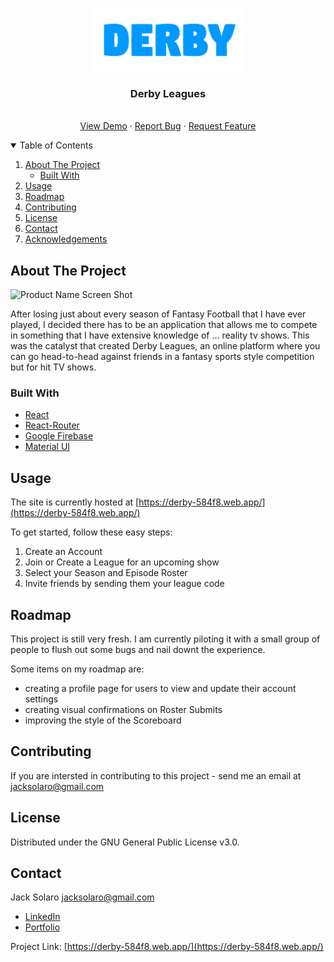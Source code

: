 <!-- PROJECT LOGO -->
<br />
<p align="center">
  <a href="https://github.com/othneildrew/Best-README-Template">
    <img src="https://github.com/jacksolaro/fantasy-drag-race-frontend/blob/main/src/assets/images/derby_logo_blue-01.png?raw=true" alt="Logo" width="250" height="100">
  </a>

  <h3 align="center">Derby Leagues</h3>

  <p align="center">
    <br />
    <a href="https://github.com/jacksolaro/fantasy-drag-race-frontend/blob/main/src/assets/images/Derby.gif">View Demo</a>
    ·
    <a href="https://forms.gle/p6pyLEFUr3NAP7NE6">Report Bug</a>
    ·
    <a href="https://forms.gle/xwQpscx9uXTRLgYF9">Request Feature</a>
  </p>
</p>

<!-- TABLE OF CONTENTS -->
<details open="open">
  <summary>Table of Contents</summary>
  <ol>
    <li>
      <a href="#about-the-project">About The Project</a>
      <ul>
        <li><a href="#built-with">Built With</a></li>
      </ul>
    </li>
    <li><a href="#usage">Usage</a></li>
    <li><a href="#roadmap">Roadmap</a></li>
    <li><a href="#contributing">Contributing</a></li>
    <li><a href="#license">License</a></li>
    <li><a href="#contact">Contact</a></li>
    <li><a href="#acknowledgements">Acknowledgements</a></li>
  </ol>
</details>

<!-- ABOUT THE PROJECT -->

## About The Project

![Product Name Screen Shot](https://github.com/jacksolaro/fantasy-drag-race-frontend/blob/main/src/assets/images/Derby.gif?raw=true)

After losing just about every season of Fantasy Football that I have ever played, I decided there has to be an application that allows me to compete in something that I have extensive knowledge of ... reality tv shows. This was the catalyst that created Derby Leagues, an online platform where you can go head-to-head against friends in a fantasy sports style competition but for hit TV shows.

### Built With

- [React](https://reactjs.org/)
- [React-Router](https://reactrouter.com/web/guides/quick-start)
- [Google Firebase](https://firebase.google.com/)
- [Material UI](https://material-ui.com/)

<!-- USAGE EXAMPLES -->

## Usage

The site is currently hosted at [https://derby-584f8.web.app/](https://derby-584f8.web.app/)

To get started, follow these easy steps:

1. Create an Account
2. Join or Create a League for an upcoming show
3. Select your Season and Episode Roster
4. Invite friends by sending them your league code

<!-- ROADMAP -->

## Roadmap

This project is still very fresh. I am currently piloting it with a small group of people to flush out some bugs and nail downt the experience.

Some items on my roadmap are:

- creating a profile page for users to view and update their account settings
- creating visual confirmations on Roster Submits
- improving the style of the Scoreboard

<!-- CONTRIBUTING -->

## Contributing

If you are intersted in contributing to this project - send me an email at jacksolaro@gmail.com

<!-- LICENSE -->

## License

Distributed under the GNU General Public License v3.0.

<!-- CONTACT -->

## Contact

Jack Solaro
jacksolaro@gmail.com

- [LinkedIn](https://www.linkedin.com/in/jacksolaro/)
- [Portfolio](https://www.jacksolaro.com)

Project Link: [https://derby-584f8.web.app/](https://derby-584f8.web.app/)
